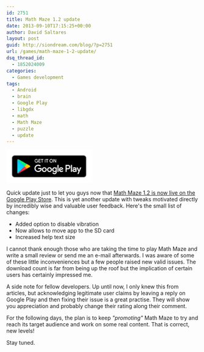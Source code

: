 ```yaml
---
id: 2751
title: Math Maze 1.2 update
date: 2013-09-10T17:15:25+00:00
author: David Saltares
layout: post
guid: http://siondream.com/blog/?p=2751
url: /games/math-maze-1-2-update/
dsq_thread_id:
  - 1852024009
categories:
  - Games development
tags:
  - Android
  - brain
  - Google Play
  - libgdx
  - math
  - Math Maze
  - puzzle
  - update
---
```


[![google-play](/img/google-play-small.png)](https://play.google.com/store/apps/details?id=com.siondream.math)

Quick update just to let you guys now that [Math Maze 1.2 is now live on the Google Play Store](https://play.google.com/store/apps/details?id=com.siondream.math). This is yet another update with tweaks motivated directly by incredibly wise and valuable user feedback. Here's the small list of changes:

*   Added option to disable vibration
*   Now allows to move app to the SD card
*   Increased help text size

I cannot thank enough those who are taking the time to play Math Maze and write a small review or send me an e-mail afterwards. I was aware of some of these little inconveniences but a few people raised new valid issues. The download count is far from being up the roof but the implication of certain users has certainly impressed me.

A side note for fellow developers. Up until now, I only knew this from articles, but acknowledging legitimate user claims by leaving a reply on Google Play and then fixing their issue is a great practise. They will show you appreciation and probably change their rating along their comment.

For the following days, the plan is to keep *"promoting"* Math Maze to try and reach its target audience and work on some real content. That is correct, new levels!

Stay tuned.